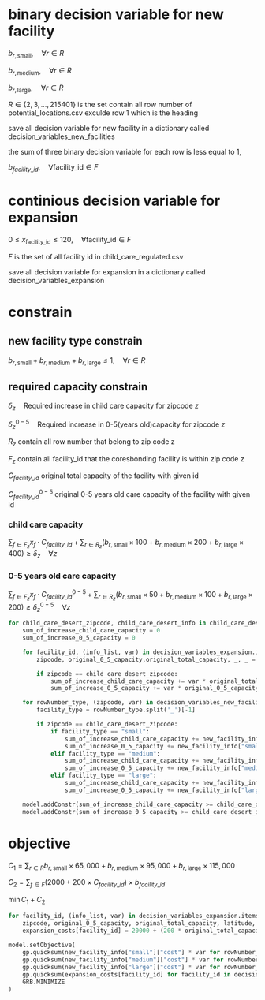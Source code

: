 # binary decision variable for new facility

$` b_{r, \text{small}}, \quad \forall r \in R`$

$` b_{r, \text{medium}}, \quad \forall r \in R`$

$` b_{r, \text{large}} , \quad \forall r \in R`$

$`R \in\{2,3,\dots ,215401\} \text{ is the set contain all row number of potential\_locations.csv exculde row 1 which is the heading}`$

save all decision variable for new facility in a dictionary called
decision_variables_new_facilities

the sum of three binary decision variable for each row is less equal to 1,

$`b_{facility\_id}, \quad \forall \text{facility\_id} \in F`$
# continious decision variable for expansion

$`0 \leq x_{\text{facility\_id}} \leq 120, \quad \forall \text{facility\_id} \in F`$

$`F \text{ is the set of all facility id in child\_care\_regulated.csv }`$



save all decision variable for expansion in a dictionary called 
decision_variables_expansion

# constrain 
## new facility type constrain 
$`b_{r, \text{small}} + b_{r, \text{medium}} + b_{r, \text{large}} \leq 1, \quad \forall r \in R`$

## required capacity constrain
$`\delta_z \quad \text{Required increase in child care capacity for zipcode $z$}`$

$`\delta_z^{0-5} \quad \text{Required increase in 0-5(years old)capacity for zipcode $z$}`$

$`R_z \text{ contain all row number that belong to zip code z}`$

$`F_z \text{ contain all facility\_id that the coresbonding facility is within zip code z}`$

$`C_{facility\_id} \text{ original total capacity of the facility with given id}`$

$`C^{0-5}_{facility\_id} \text{ original 0-5 years old care capacity of the facility with given id}`$

### child care capacity 
$`\sum_{f \in F_z} x_f \cdot C_{facility\_id} + \sum_{r \in R_z} (b_{r, \text{small}}\times 100 + b_{r, \text{medium}} \times 200 + b_{r, \text{large}}\times 400) \geq \delta_z \quad \forall z`$

### 0-5 years old care capacity
$`\sum_{f \in F_z} x_f \cdot C^{0-5}_{facility\_id} + \sum_{r \in R_z} (b_{r, \text{small}}\times 50 + b_{r, \text{medium}} \times 100 + b_{r, \text{large}}\times 200) \geq \delta_z^{0-5} \quad \forall z`$



```python
for child_care_desert_zipcode, child_care_desert_info in child_care_deserts.items():
    sum_of_increase_child_care_capacity = 0
    sum_of_increase_0_5_capacity = 0

    for facility_id, (info_list, var) in decision_variables_expansion.items():
        zipcode, original_0_5_capacity,original_total_capacity, _, _ = info_list

        if zipcode == child_care_desert_zipcode:
            sum_of_increase_child_care_capacity += var * original_total_capacity
            sum_of_increase_0_5_capacity += var * original_0_5_capacity

    for rowNumber_type, (zipcode, var) in decision_variables_new_facilities.items():
        facility_type = rowNumber_type.split('_')[-1]

        if zipcode == child_care_desert_zipcode:
            if facility_type == "small":
                sum_of_increase_child_care_capacity += new_facility_info["small"]["total_slots"] * var
                sum_of_increase_0_5_capacity += new_facility_info["small"]["slots_0_5"] * var
            elif facility_type == "medium":
                sum_of_increase_child_care_capacity += new_facility_info["medium"]["total_slots"] * var
                sum_of_increase_0_5_capacity += new_facility_info["medium"]["slots_0_5"] * var
            elif facility_type == "large":
                sum_of_increase_child_care_capacity += new_facility_info["large"]["total_slots"] * var
                sum_of_increase_0_5_capacity += new_facility_info["large"]["slots_0_5"] * var

    model.addConstr(sum_of_increase_child_care_capacity >= child_care_desert_info["difference_child_care_capacity"], name=f"increase_child_care_capacity_{child_care_desert_zipcode}")
    model.addConstr(sum_of_increase_0_5_capacity >= child_care_desert_info["difference_0_5_capacity"], name=f"increase_0_5_capacity_{child_care_desert_zipcode}")
```
# objective
$`C_1= \sum_{r \in R}b_{r, \text{small}}\times 65,000 + b_{r, \text{medium}} \times 95,000 + b_{r, \text{large}}\times 115,000`$

$`C_2=\sum_{f \in F}(2000+200\times C_{facility\_id})\times b_{facility\_id}`$

$`\min C_1+C_2 `$
``` python
for facility_id, (info_list, var) in decision_variables_expansion.items():
    zipcode, original_0_5_capacity, original_total_capacity, latitude, longitude = info_list
    expansion_costs[facility_id] = 20000 + (200 * original_total_capacity)
    
model.setObjective(
    gp.quicksum(new_facility_info["small"]["cost"] * var for rowNumber_type, (zipcode, var) in decision_variables_new_facilities.items() if rowNumber_type.endswith("_small")) +
    gp.quicksum(new_facility_info["medium"]["cost"] * var for rowNumber_type, (zipcode, var) in decision_variables_new_facilities.items() if rowNumber_type.endswith("_medium")) +
    gp.quicksum(new_facility_info["large"]["cost"] * var for rowNumber_type, (zipcode, var) in decision_variables_new_facilities.items() if rowNumber_type.endswith("_large")) +
    gp.quicksum(expansion_costs[facility_id] for facility_id in decision_variables_expansion),
    GRB.MINIMIZE
)
```